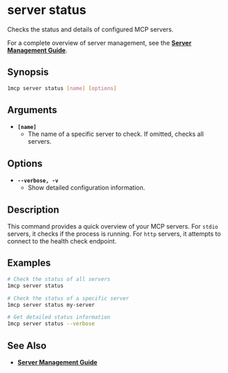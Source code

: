# server status

Checks the status and details of configured MCP servers.

For a complete overview of server management, see the **[Server Management Guide](../../guide/server-management.md)**.

## Synopsis

```bash
1mcp server status [name] [options]
```

## Arguments

- **`[name]`**
  - The name of a specific server to check. If omitted, checks all servers.

## Options

- **`--verbose, -v`**
  - Show detailed configuration information.

## Description

This command provides a quick overview of your MCP servers. For `stdio` servers, it checks if the process is running. For `http` servers, it attempts to connect to the health check endpoint.

## Examples

```bash
# Check the status of all servers
1mcp server status

# Check the status of a specific server
1mcp server status my-server

# Get detailed status information
1mcp server status --verbose
```

## See Also

- **[Server Management Guide](../../guide/server-management.md)**
